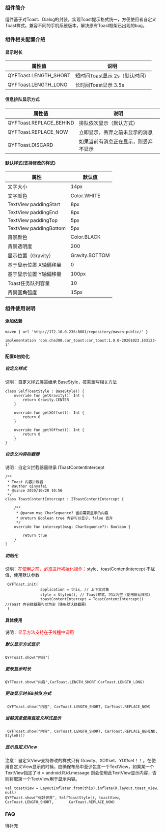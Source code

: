 ### **组件简介**

​	   组件基于对Toast、Dialog的封装，实现Toast提示格式统一，方便使用者自定义Toast样式。兼容不同的手机系统版本，解决原有Toast框架已出现的bug。

### 组件相关配置介绍

#### 显示时长

| 属性值                | 说明                           |
| --------------------- | ------------------------------ |
| QYFToast.LENGTH_SHORT | 短时间Toast显示 2s（默认时间） |
| QYFToast.LENGTH_LONG  | 长时间Toast显示 3.5s           |

#### 信息排队显示方式

| 属性值                  | 说明                                 |
| ----------------------- | ------------------------------------ |
| QYFToast.REPLACE_BEHIND | 排队依次显示（默认方式）             |
| QYFToast.REPLACE_NOW    | 立即显示，丢弃之前未显示的消息       |
| QYFToast.DISCARD        | 如果当前有消息正在显示，则丢弃不显示 |

#### 默认样式(支持修改的样式)

| 属性                    | 默认值         |
| ----------------------- | -------------- |
| 文字大小                | 14px           |
| 文字颜色                | Color.WHITE    |
| TextView  paddingStart  | 8px            |
| TextView  paddingEnd    | 8px            |
| TextView  paddingTop    | 5px            |
| TextView  paddingBottom | 5px            |
| 背景颜色                | Color.BLACK    |
| 背景透明度              | 200            |
| 显示位置（Gravity）     | Gravity.BOTTOM |
| 基于显示位置 X轴偏移量  | 0              |
| 基于显示位置 Y轴偏移量  | 100px          |
| Toast任务队列容量       | 10             |
| 背景圆角弧度            | 15px           |

### 组件使用说明

#### 添加依赖

```
maven { url 'http://172.16.0.236:8081/repository/maven-public/' }
```

```
implementation 'com.che300.car_toast:car_toast:1.0.0-20201023.103123-1'
```

#### 配置&初始化

##### 自定义样式

说明：自定义样式类需继承  BaseStyle，按需重写相关方法

```
class SelfToastStyle : BaseStyle() {
    override fun getGravity(): Int {
        return Gravity.CENTER
    }

    override fun getXOffset(): Int {
        return 0
    }

    override fun getYOffset(): Int {
        return 0
    }
}
```

##### 自定义内容拦截器

说明：自定义拦截器需继承 IToastContentIntercept

```
/**
 * Toast 内容拦截器
 * @author qinyafei
 * @since 2020/10/20 10:56
 */
class ToastContentIntercept : IToastContentIntercept {

    /**
     * @param msg CharSequence? 当前需要显示的内容
     * @return Boolean true 内容可以显示，false 丢弃
     */
    override fun intercept(msg: CharSequence?): Boolean {

        return true
    }
}

```

##### 初始化

说明：<span style="color:#ff0000">在使用之前，必须进行初始化操作；</span>style、toastContentIntercept 不赋值，使用默认参数

```
 QYFToast.init(
                application = this, // 上下文对象
                style = StyleA(), // Toast样式，可以为空（使用默认样式）
                toastContentIntercept = ToastContentIntercept() //Toast 内容拦截器可以为空（使用默认拦截器）
 )
```

#### 具体使用

说明：<span style="color:#ff0000">显示方法支持在子线程中调用</span>

##### 默认显示方式显示

```
QYFToast.show("内容")
```

##### 更改显示时长

```
QYFToast.show("内容",CarToast.LENGTH_SHORT|CarToast.LENGTH_LONG)
```

##### 更改显示时长&排队方式

```
 QYFToast.show("内容", CarToast.LENGTH_SHORT, CarToast.REPLACE_NOW)
```

##### 当前消息使用自定义样式显示

```
 QYFToast.show("内容", CarToast.LENGTH_SHORT, CarToast.REPLACE_BEHIND, StyleB())
```

##### 显示自定义View

注意：自定义View支持修改的样式只有  Gravity、XOffset、YOffset！！。在使用自定义View显示的时候，应确保布局中至少包含一个TextView，如果某一个TextView指定了id = android.R.id.message 则会使用此TextView显示内容，否则将取第一个TextView用于显示内容。

```
val toastView = LayoutInflater.from(this).inflate(R.layout.toast_view, null)
QYFToast.show("你好世界", SelfToastStyle(), toastView, CarToast.LENGTH_SHORT,   	CarToast.REPLACE_NOW)
```

### FAQ

待补充
